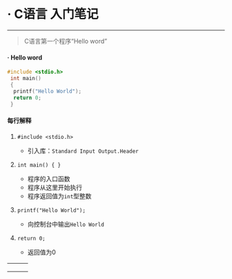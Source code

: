 # · C语言 入门笔记

---

> C语言第一个程序“Hello word”

#### · Hello word

```c
#include <stdio.h>
 int main() 
 {
  printf("Hello World");
  return 0;
 }
```

####  每行解释

1. `#include <stdio.h>`
   
   - 引入库：`Standard Input Output.Header`
   
2. `int main() { }`
   
   - 程序的入口函数
   - 程序从这里开始执行
   - 程序返回值为`int`型整数
   
3. `printf("Hello World");`
   - 向控制台中输出`Hello World`
   
4. `return 0;`
   - 返回值为0
   
   
   
   

|      |      |      |
| ---- | ---- | ---- |
|      |      |      |
|      |      |      |
|      |      |      |

